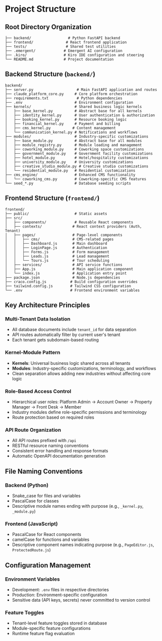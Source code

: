 # Project Structure

## Root Directory Organization

```
├── backend/                 # Python FastAPI backend
├── frontend/               # React frontend application
├── tests/                  # Shared test utilities
├── .emergent/             # Emergent AI configuration
├── .kiro/                 # Kiro IDE configuration and steering
└── README.md              # Project documentation
```

## Backend Structure (`backend/`)

```
backend/
├── server.py                    # Main FastAPI application and routes
├── claude_platform_core.py     # Core platform orchestration
├── requirements.txt             # Python dependencies
├── .env                        # Environment configuration
├── kernels/                    # Shared business logic kernels
│   ├── base_kernel.py          # Abstract base for all kernels
│   ├── identity_kernel.py      # User authentication & authorization
│   ├── booking_kernel.py       # Resource booking logic
│   ├── financial_kernel.py     # Payment and billing
│   ├── cms_kernel.py          # Content management
│   └── communication_kernel.py # Notifications and workflows
├── modules/                    # Industry-specific customizations
│   ├── base_module.py          # Abstract base for all modules
│   ├── module_registry.py      # Module loading and management
│   ├── coworking_module.py     # Coworking space customizations
│   ├── government_module.py    # Government facility customizations
│   ├── hotel_module.py         # Hotel/hospitality customizations
│   ├── university_module.py    # University customizations
│   ├── creative_studio_module.py # Creative studio customizations
│   └── residential_module.py   # Residential customizations
├── cms_engine/                 # Enhanced CMS functionality
│   └── coworking_cms.py        # Coworking-specific CMS features
└── seed_*.py                   # Database seeding scripts
```

## Frontend Structure (`frontend/`)

```
frontend/
├── public/                     # Static assets
├── src/
│   ├── components/             # Reusable React components
│   ├── contexts/              # React context providers (Auth, Tenant)
│   ├── pages/                 # Page-level components
│   │   ├── cms/               # CMS-related pages
│   │   ├── Dashboard.js       # Main dashboard
│   │   ├── LoginPage.js       # Authentication
│   │   ├── Forms.js           # Form management
│   │   ├── Leads.js           # Lead management
│   │   └── Tours.js           # Tour scheduling
│   ├── services/              # API service functions
│   ├── App.js                 # Main application component
│   └── index.js               # Application entry point
├── package.json               # Node.js dependencies
├── craco.config.js           # Build configuration overrides
├── tailwind.config.js        # Tailwind CSS configuration
└── .env                      # Frontend environment variables
```

## Key Architecture Principles

### Multi-Tenant Data Isolation
- All database documents include `tenant_id` for data separation
- API routes automatically filter by current user's tenant
- Each tenant gets subdomain-based routing

### Kernel-Module Pattern
- **Kernels**: Universal business logic shared across all tenants
- **Modules**: Industry-specific customizations, terminology, and workflows
- Clean separation allows adding new industries without affecting core logic

### Role-Based Access Control
- Hierarchical user roles: Platform Admin → Account Owner → Property Manager → Front Desk → Member
- Industry modules define role-specific permissions and terminology
- Route protection based on required roles

### API Route Organization
- All API routes prefixed with `/api`
- RESTful resource naming conventions
- Consistent error handling and response formats
- Automatic OpenAPI documentation generation

## File Naming Conventions

### Backend (Python)
- Snake_case for files and variables
- PascalCase for classes
- Descriptive module names ending with purpose (e.g., `_kernel.py`, `_module.py`)

### Frontend (JavaScript)
- PascalCase for React components
- camelCase for functions and variables
- Descriptive component names indicating purpose (e.g., `PageEditor.js`, `ProtectedRoute.js`)

## Configuration Management

### Environment Variables
- Development: `.env` files in respective directories
- Production: Environment-specific configuration
- Sensitive data (API keys, secrets) never committed to version control

### Feature Toggles
- Tenant-level feature toggles stored in database
- Module-specific feature configurations
- Runtime feature flag evaluation